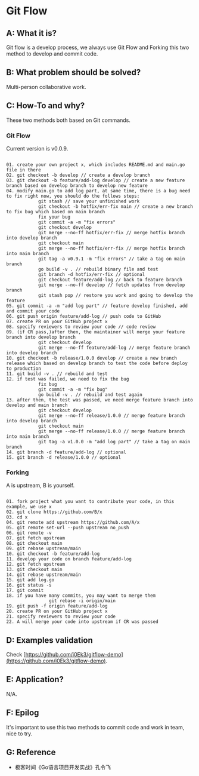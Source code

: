 # Git Flow

## A: What it is?

Git flow is a develop process, we always use Git Flow and Forking this two method to develop and commit code.

## B: What problem should be solved?

Multi-person collaborative work.

## C: How-To and why?

These two methods both based on Git commands.

### Git Flow

Current version is v0.0.9.

```Shell

01. create your own project x, which includes README.md and main.go file in there
02. git checkout -b develop // create a develop branch
03. git checkout -b feature/add-log develop // create a new feature branch based on develop branch to develop new feature
04. modify main.go to add log part, at same time, there is a bug need to fix right now, you should do the follows steps:
			git stash // save your unfinished work
			git checkout -b hotfix/err-fix main // create a new branch to fix bug which based on main branch
			fix your bug
			git commit -a -m "fix errors"
			git checkout develop
			git merge --no-ff hotfix/err-fix // merge hotfix branch into develop branch
			git checkout main
			git merge --no-ff hotfix/err-fix // merge hotfix branch into main branch
			git tag -a v0.9.1 -m "fix errors" // take a tag on main branch
			go build -v . // rebuild binary file and test
			git branch -d hotfix/err-fix // optional
			git checkout feature/add-log // back to feature branch
			git merge --no-ff develop // fetch updates from develop branch 
			git stash pop // restore you work and going to develop the feature
05. git commit -a -m "add log part" // feature develop finished, add and commit your code
06. git push origin feature/add-log // push code to GitHub
07. create PR on your GitHub project x 
08. specify reviewers to review your code // code review
09. (if CR pass,)after then, the maintainer will merge your feature branch into develop branch
			git checkout develop
			git merge --no-ff feature/add-log // merge feature branch into develop branch
10. git checkout -b release/1.0.0 develop // create a new branch release which based on develop branch to test the code before deploy to production
11. git build -v . // rebuild and test
12. if test was failed, we need to fix the bug
			fix bug
			git commit -a -m "fix bug"
			go build -v . // rebuild and test again
13. after then, the test was passed, we need merge feature branch into develop and main branch
			git checkout develop
			git merge --no-ff release/1.0.0 // merge feature branch into develop branch
			git checkout main
			git merge --no-ff release/1.0.0 // merge feature branch into main branch
			git tag -a v1.0.0 -m "add log part" // take a tag on main branch
14. git branch -d feature/add-log // optional
15. git branch -d release/1.0.0 // optional
```

### Forking

A is upstream, B is yourself.

```Shell

01. fork project what you want to contribute your code, in this example, we use x
02. git clone https://github.com/B/x
03. cd x
04. git remote add upstream https://github.com/A/x
05. git remote set-url --push upstream no_push
06. git remote -v
07. git fetch upstream
08. git checkout main
09. git rebase upstream/main
10. git checkout -b feature/add-log
11. develop your code on branch feature/add-log
12. git fetch upstream
13. git checkout main
14. git rebase upstream/main
15. git add log.go
16. git status -s
17. git commit
18. if you have many commits, you may want to merge them
				git rebase -i origin/main
19. git push -f origin feature/add-log
20. create PR on your GitHub project x
21. specify reviewers to review your code
22. A will merge your code into upstream if CR was passed
```

## D: Examples validation

Check [https://github.com/i0Ek3/gitflow-demo](https://github.com/i0Ek3/gitflow-demo).

## E: Application?

N/A.

## F: Epilog

It's important to use this two methods to commit code and work in team, nice to try.

## G: Reference

- 极客时间《Go语言项目开发实战》孔令飞
